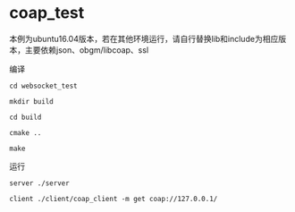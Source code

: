 # coap_test
本例为ubuntu16.04版本，若在其他环境运行，请自行替换lib和include为相应版本，主要依赖json、obgm/libcoap、ssl

编译

	cd websocket_test

	mkdir build

	cd build

    cmake ..

	make
  

运行

  	server ./server
  
  	client ./client/coap_client -m get coap://127.0.0.1/
